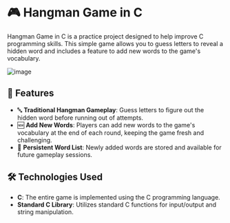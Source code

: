 # 🎮 Hangman Game in C

Hangman Game in C is a practice project designed to help improve C programming skills. This simple game allows you to guess letters to reveal a hidden word and includes a feature to add new words to the game's vocabulary.

![image](https://github.com/gebher77/Hangman-Game/assets/169497254/ef086a16-6e97-4af9-8de3-8405f0553cb4)


## 🚀 Features

- 🔤 **Traditional Hangman Gameplay**: Guess letters to figure out the hidden word before running out of attempts.
- 🆕 **Add New Words**: Players can add new words to the game's vocabulary at the end of each round, keeping the game fresh and challenging.
- 💾 **Persistent Word List**: Newly added words are stored and available for future gameplay sessions.

## 🛠️ Technologies Used

- **C**: The entire game is implemented using the C programming language.
- **Standard C Library**: Utilizes standard C functions for input/output and string manipulation.
